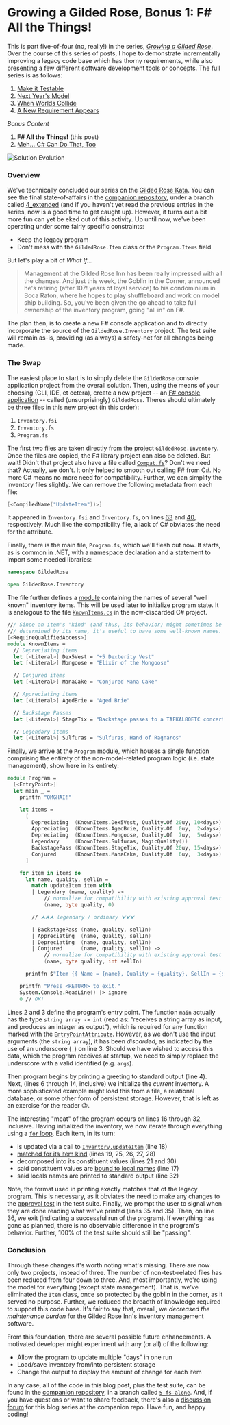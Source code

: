 Growing a Gilded Rose, Bonus 1: F# All the Things!
===

This is part five-of-four (no, really!) in the series,
[_Growing a Gilded Rose_][0]. Over the course of this series of posts, I hope to
demonstrate incrementally improving a legacy code base which has thorny
requirements, while also presenting a few different software development tools
or concepts. The full series is as follows:

1. [Make it Testable][1]
1. [Next Year's Model][2]
1. [When Worlds Collide][3]
1. [A New Requirement Appears][4]

_Bonus Content_

1. **F# All the Things!**  (this post)
1. [Meh... C# Can Do That, Too][6]

![Solution Evolution][sln]

### Overview

We've technically concluded our series on the [Gilded Rose Kata][10]. You can
see the final state-of-affairs in the [companion repository][7], under a branch
called [4_extended][9] (and if you haven't yet read the previous entries in the
series, now is a good time to get caught up). However, it turns out a bit more fun can
yet be eked out of this activity. Up until now, we've been operating under some
fairly specific constraints:

+ Keep the legacy program
+ Don't mess with the `GildedRose.Item` class or the `Program.Items` field

But let's play a bit of _What If..._

> Management at the Gilded Rose Inn has been really impressed with all the
> changes. And just this week, the Goblin in the Corner, announced he's retiring
> (after 107! years of loyal service) to his condominium in Boca Raton, where he
> hopes to play shuffleboard and work on model ship building. So, you've been
> given the go ahead to take full ownership of the inventory program, going
> "all in" on F#.

The plan then, is to create a new F# console application and to directly
incorporate the source of the `GildedRose.Inventory` project. The test suite
will remain as-is, providing (as always) a safety-net for all changes being made.

### The Swap

The easiest place to start is to simply delete the `GildedRose` console
application project from the overall solution. Then, using the means of your
choosing (CLI, IDE, et cetera), create a new project -- an
[F# console application][18] -- called (unsurprisingly) `GildedRose`. Theres
should ultimately be three files in this new project (in this order):

1. `Inventory.fsi`
1. `Inventory.fs`
1. `Program.fs`

The first two files are taken directly from the project `GildedRose.Inventory`.
Once the files are copied, the F# library project can also be deleted. But wait!
Didn't that project also have a file called [`Compat.fs`][19]? Don't we need that?
Actually, we don't. It only helped to smooth out calling F# from C#. No more
C# means no more need for compatibility. Further, we can simplify the inventory
files slightly. We can remove the following metadata from each file:

```fsharp
[<CompiledName("UpdateItem"))>]
```

It appeared in `Inventory.fsi` and `Inventory.fs`, on lines [63][20] and [40][21],
respectively. Much like the compatibility file, a lack of C# obviates the need
for the attribute.

Finally, there is the main file, `Program.fs`, which we'll flesh out now. It
starts, as is common in .NET, with a namespace declaration and a statement to
import some needed libraries:

```fsharp
namespace GildedRose

open GildedRose.Inventory
```

The file further defines a [module][12] containing the names of several
"well known" inventory items. This will be used later to initialize program
state. It is analogous to the file [`KnownItems.cs`][22] in the now-discarded C#
project.

```fsharp
/// Since an item's "kind" (and thus, its behavior) might sometimes be
/// determined by its name, it's useful to have some well-known names.
[<RequireQualifiedAccess>]
module KnownItems =
  // Depreciating items
  let [<Literal>] Dex5Vest = "+5 Dexterity Vest"
  let [<Literal>] Mongoose = "Elixir of the Mongoose"

  // Conjured items
  let [<Literal>] ManaCake = "Conjured Mana Cake"

  // Appreciating items
  let [<Literal>] AgedBrie = "Aged Brie"

  // Backstage Passes
  let [<Literal>] StageTix = "Backstage passes to a TAFKAL80ETC concert"

  // Legendary items
  let [<Literal>] Sulfuras = "Sulfuras, Hand of Ragnaros"
```

Finally, we arrive at the `Program` module, which houses a single function
comprising the entirety of the non-model-related program logic (i.e. state
management), show here in its entirety:

```fsharp
module Program =
  [<EntryPoint>]
  let main _ =
    printfn "OMGHAI!"

    let items =
      [
        Depreciating  (KnownItems.Dex5Vest, Quality.Of 20uy, 10<days>)
        Appreciating  (KnownItems.AgedBrie, Quality.Of  0uy,  2<days>)
        Depreciating  (KnownItems.Mongoose, Quality.Of  7uy,  5<days>)
        Legendary     (KnownItems.Sulfuras, MagicQuality())
        BackstagePass (KnownItems.StageTix, Quality.Of 20uy, 15<days>)
        Conjured      (KnownItems.ManaCake, Quality.Of  6uy,  3<days>)
      ]

    for item in items do
      let name, quality, sellIn =
        match updateItem item with
        | Legendary (name, quality) ->
            // normalize for compatibility with existing approval test
            (name, byte quality, 0)

        // ⮝⮝⮝ legendary / ordinary ⮟⮟⮟

        | BackstagePass (name, quality, sellIn)
        | Appreciating  (name, quality, sellIn)
        | Depreciating  (name, quality, sellIn)
        | Conjured      (name, quality, sellIn) ->
            // normalize for compatibility with existing approval test
            (name, byte quality, int sellIn)

      printfn $"Item {{ Name = {name}, Quality = {quality}, SellIn = {sellIn} }}"

    printfn "Press <RETURN> to exit."
    System.Console.ReadLine() |> ignore
    0 // OK!
```

Lines 2 and 3 define the program's entry point. The function `main` actually
has the type `string array -> int` (read as: "receives a string array as input,
and produces an integer as output"), which is required for any function marked
with the [`EntryPointAttribute`][13]. However, as we don't use the input
arguments (the `string array`), it has been _discarded_, as indicated by the
use of an underscore (`_`) on line 3. Should we have wished to access this data,
which the program receives at startup, we need to simply replace the underscore
with a valid identified (e.g. `args`).

Then program begins by printing a greeting to standard output (line 4). Next,
(lines 6 through 14, inclusive) we initialize the _current_ inventory. A more
sophisticated example might load this from a file, a relational database, or
some other form of persistent storage. However, that is left as an exercise for
the reader 😉.

The interesting "meat" of the program occurs on lines 16 through 32, inclusive.
Having initialized the inventory, we now iterate through everything using a
[`for` loop][14]. Each item, in its turn:

+ is updated via a call to [`Inventory.updateItem`][11] (line 18)
+ [matched for its item kind][15] (lines 19, 25, 26, 27, 28)
+ decomposed into its constituent values (lines 21 and 30)
+ said constituent values are [bound to local names][16] (line 17)
+ said locals names are printed to standard output (line 32)

Note, the format used in printing exactly matches that of the legacy program.
This is necessary, as it obviates the need to make any changes to the
[approval test][23] in the test suite. Finally, we prompt the user to signal when
they are done reading what we've printed (lines 35 and 35). Then, on line 36, we exit (indicating a
successful run of the program). If everything has gone as planned, there is no
observable difference in the program's behavior. Further, 100% of the test
suite should still be "passing".

### Conclusion

Through these changes it's worth noting what's missing. There are now only two
projects, instead of three. The number of non-test-related files has been
reduced from four down to three. And, most importantly, we're using the model
for everything (except state management). That is, we've eliminated the `Item`
class, once so protected by the goblin in the corner, as it served no purpose.
Further, we reduced the breadth of knowledge required to support this code base.
It's fair to say that, overall, we _decreased the maintenance burden_ for the
Gilded Rose Inn's inventory management software.

From this foundation, there are several possible future enhancements.
A motivated developer might experiment with any (or all) of the following:

+ Allow the program to update multiple "days" in one run
+ Load/save inventory from/into persistent storage
+ Change the output to display the amount of change for each item

In any case, all of the code in this blog post, plus the test suite, can be
found in the [companion repository][7], in a branch called [`5_fs-alone`][9].
And, if you have questions or want to share feedback, there's also a
[discussion forum][17] for this blog series at the companion repo.
Have fun, and happy coding!


[0]: ./grow-a-rose.html
[1]: ./rose-1-testable.html
[2]: ./rose-2-model-fs.html
[3]: ./rose-3-coalesce.html
[4]: ./rose-4-extended.html
[5]: ./rose-5-fs-alone.html
[6]: ./rose-6-model-cs.html
[7]: https://github.com/pblasucci/GrowningGildedRose
[8]: https://github.com/pblasucci/GrowningGildedRose/tree/4_extended
[9]: https://github.com/pblasucci/GrowningGildedRose/tree/5_fs-alone
[10]: https://github.com/NotMyself/GildedRose
[11]: https://github.com/pblasucci/GrowningGildedRose/blob/5_fs-alone/source/GildedRose/Inventory.fs#L40
[12]: https://docs.microsoft.com/en-us/dotnet/fsharp/language-reference/modules
[13]: https://docs.microsoft.com/en-us/dotnet/fsharp/language-reference/functions/entry-point
[14]: https://docs.microsoft.com/en-us/dotnet/fsharp/language-reference/loops-for-in-expression
[15]: https://docs.microsoft.com/en-us/dotnet/fsharp/language-reference/pattern-matching
[16]: https://docs.microsoft.com/en-us/dotnet/fsharp/language-reference/functions/let-bindings
[17]: https://github.com/pblasucci/GrowningGildedRose/discussions
[18]: https://docs.microsoft.com/en-us/dotnet/fsharp/get-started/get-started-vscode
[19]: https://github.com/pblasucci/GrowningGildedRose/blob/4_extended/source/GildedRose.Inventory/Compat.fs
[20]: https://github.com/pblasucci/GrowningGildedRose/blob/4_extended/source/GildedRose.Inventory/Inventory.fsi#L63
[21]: https://github.com/pblasucci/GrowningGildedRose/blob/4_extended/source/GildedRose.Inventory/Inventory.fs#L40
[22]: https://github.com/pblasucci/GrowningGildedRose/blob/4_extended/source/GildedRose/KnownItems.cs
[23]: https://github.com/pblasucci/GrowningGildedRose/blob/5_fs-alone/source/GildedRose.Test/ProgramTests.fs#L17

[sln]: ../media/rose-5-sln.jpg
